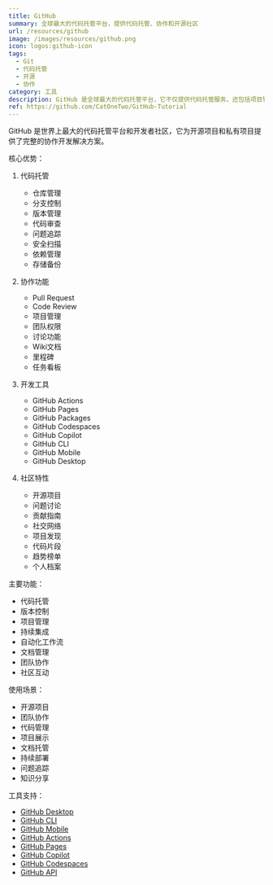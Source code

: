 ```yaml
---
title: GitHub
summary: 全球最大的代码托管平台，提供代码托管、协作和开源社区
url: /resources/github
image: /images/resources/github.png
icon: logos:github-icon
tags:
  - Git
  - 代码托管
  - 开源
  - 协作
category: 工具
description: GitHub 是全球最大的代码托管平台，它不仅提供代码托管服务，还包括项目管理、团队协作、CI/CD等功能，是开发者必不可少的工具。
ref: https://github.com/CatOneTwo/GitHub-Tutorial
---
```


GitHub 是世界上最大的代码托管平台和开发者社区，它为开源项目和私有项目提供了完整的协作开发解决方案。

核心优势：

1. 代码托管
   - 仓库管理
   - 分支控制
   - 版本管理
   - 代码审查
   - 问题追踪
   - 安全扫描
   - 依赖管理
   - 存储备份

2. 协作功能
   - Pull Request
   - Code Review
   - 项目管理
   - 团队权限
   - 讨论功能
   - Wiki文档
   - 里程碑
   - 任务看板

3. 开发工具
   - GitHub Actions
   - GitHub Pages
   - GitHub Packages
   - GitHub Codespaces
   - GitHub Copilot
   - GitHub CLI
   - GitHub Mobile
   - GitHub Desktop

4. 社区特性
   - 开源项目
   - 问题讨论
   - 贡献指南
   - 社交网络
   - 项目发现
   - 代码片段
   - 趋势榜单
   - 个人档案

主要功能：
- 代码托管
- 版本控制
- 项目管理
- 持续集成
- 自动化工作流
- 文档管理
- 团队协作
- 社区互动

使用场景：
- 开源项目
- 团队协作
- 代码管理
- 项目展示
- 文档托管
- 持续部署
- 问题追踪
- 知识分享

工具支持：
- [GitHub Desktop](https://desktop.github.com/)
- [GitHub CLI](https://cli.github.com/)
- [GitHub Mobile](https://github.com/mobile)
- [GitHub Actions](https://github.com/features/actions)
- [GitHub Pages](https://pages.github.com/)
- [GitHub Copilot](https://copilot.github.com/)
- [GitHub Codespaces](https://github.com/features/codespaces)
- [GitHub API](https://docs.github.com/en/rest)
